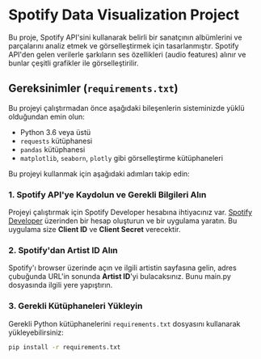 # Spotify Data Visualization Project

Bu proje, Spotify API'sini kullanarak belirli bir sanatçının albümlerini ve parçalarını analiz etmek ve görselleştirmek için tasarlanmıştır. Spotify API'den gelen verilerle şarkıların ses özellikleri (audio features) alınır ve bunlar çeşitli grafikler ile görselleştirilir.

## Gereksinimler (`requirements.txt`)

Bu projeyi çalıştırmadan önce aşağıdaki bileşenlerin sisteminizde yüklü olduğundan emin olun:

- Python 3.6 veya üstü
- `requests` kütüphanesi
- `pandas` kütüphanesi
- `matplotlib`, `seaborn`, `plotly` gibi görselleştirme kütüphaneleri

Bu projeyi kullanmak için aşağıdaki adımları takip edin:

### 1. Spotify API'ye Kaydolun ve Gerekli Bilgileri Alın

Projeyi çalıştırmak için Spotify Developer hesabına ihtiyacınız var. [Spotify Developer](https://developer.spotify.com/dashboard/login) üzerinden bir hesap oluşturun ve bir uygulama yaratın. Bu uygulama size **Client ID** ve **Client Secret** verecektir.

### 2. Spotify'dan Artist ID Alın

Spotify'ı browser üzerinde açın ve ilgili artistin sayfasına gelin, adres çubuğunda URL'in sonunda **Artist ID**'yi bulacaksınız. Bunu main.py dosyasında ilgili yere yapıştırın.

### 3. Gerekli Kütüphaneleri Yükleyin

Gerekli Python kütüphanelerini `requirements.txt` dosyasını kullanarak yükleyebilirsiniz:

```bash
pip install -r requirements.txt
